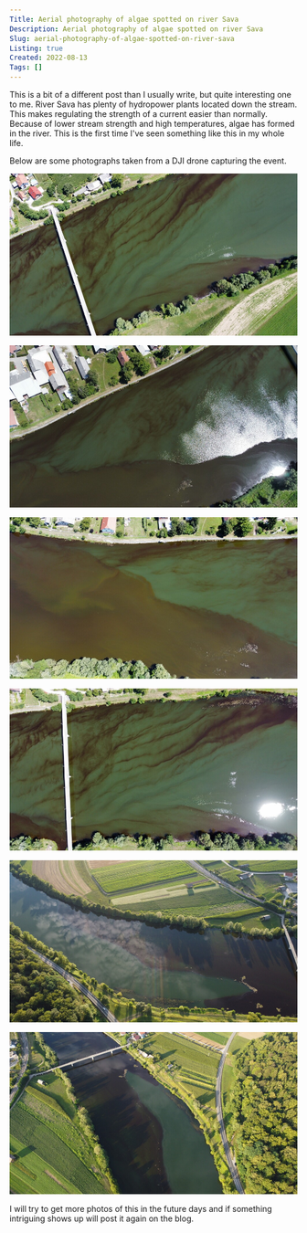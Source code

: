 ```yaml
---
Title: Aerial photography of algae spotted on river Sava
Description: Aerial photography of algae spotted on river Sava
Slug: aerial-photography-of-algae-spotted-on-river-sava
Listing: true
Created: 2022-08-13
Tags: []
---
```


This is a bit of a different post than I usually write, but quite interesting one to me. River Sava has plenty of hydropower plants located down the stream. This makes regulating the strength of a current easier than normally. Because of lower stream strength and high temperatures, algae has formed in the river. This is the first time I've seen something like this in my whole life.

Below are some photographs taken from a DJI drone capturing the event.

![Algae on Sava](/assets/algae-sava/dji-algae-0.jpg)

![Algae on Sava](/assets/algae-sava/dji-algae-1.jpg)

![Algae on Sava](/assets/algae-sava/dji-algae-2.jpg)

![Algae on Sava](/assets/algae-sava/dji-algae-3.jpg)

![Algae on Sava](/assets/algae-sava/dji-algae-4.jpg)

![Algae on Sava](/assets/algae-sava/dji-algae-5.jpg)

I will try to get more photos of this in the future days and if something intriguing shows up will post it again on the blog.
